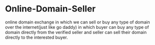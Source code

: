 # Online-Domain-Seller
online domain exchange in which we can sell or buy any type of domain over the internet(just like go daddy) in which buyer can buy any type of domain directly from the verified seller and seller can sell their domain directly to the interested buyer.
